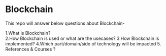 # Blockchain
This repo will answer below questions about Blockchain- 

1.What is Blockchain?  
2.How Blockchain is used or what are the usecases? 
3.How Blockchain is implemented? 
4.Which part/domain/side of technology will be impacted 
5. References &amp; Courses ?
